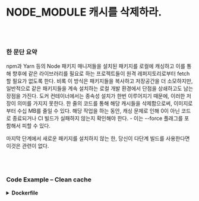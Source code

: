 # NODE_MODULE 캐시를 삭제하라.

<br/><br/>

### 한 문단 요약

npm과 Yarn 등의 Node 패키지 매니저들을 설치된 패키지를 로컬에 캐싱하고 이를 통해 향후에 같은 라이브러리를 필요로 하는 프로젝트들이 원격 레퍼지토리로부터 fetch할 필요가 없도록 한다. 비록 이 방식은 패키지들을 복사하고 저장공간을 더 소모하지만, 일반적으로 같은 패키지들을 계속 설치하는 로컬 개발 환경에서 단점을 상쇄하고도 남는 장점을 가진다. 도커 컨테이너에서는 종속성 설치가 한번 이루어지기 때문에, 이러한 저장이 의미를 가지지 못한다. 한 줄의 코드를 통해 해당 캐시들을 삭제함으로써, 이미지로부터 수십 MB를 줄일 수 있다. 해당 작업을 하는 동안, 캐싱 문제로 인해 0이 아닌 코드로 종료되거나 CI 빌드가 실패하지 않는지 확인해야 한다. - 이는 --force 플래그를 포함해서 피할 수 있다.

마지막 단계에서 새로운 패키지를 설치하지 않는 한, 당신이 다단계 빌드를 사용한다면 이것은 관련이 없다.

<br/><br/>

### Code Example – Clean cache

<details>
<summary><strong>Dockerfile</strong></summary>

```dockerfile
FROM node:12-slim AS build

WORKDIR /usr/src/app
COPY package.json package-lock.json ./
RUN npm ci --production && npm cache clean --force

# The rest comes here
```

</details>